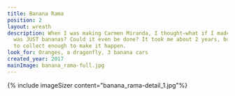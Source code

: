 ```yaml
---
title: Banana Rama
position: 2
layout: wreath
description: When I was making Carmen Miranda, I thought—what if I made a wreath that
  was JUST bananas? Could it even be done? It took me about 2 years, but I was able
  to collect enough to make it happen.
look_for: Oranges, a dragonfly, 3 banana cars
created_year: 2017
mainImage: banana_rama-full.jpg
---
```


{% include imageSizer content="banana_rama-detail_1.jpg"%}
